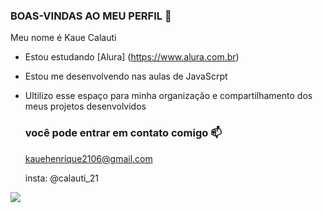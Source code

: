 ### BOAS-VINDAS AO MEU PERFIL 🖤

Meu nome é Kaue Calauti
  
- Estou estudando [Alura] (https://www.alura.com.br)
- Estou me desenvolvendo nas aulas de JavaScrpt
- Ultilizo esse espaço para minha organização e compartilhamento dos meus projetos desenvolvidos

  ### você pode entrar em contato comigo 📫

  kauehenrique2106@gmail.com
  
  insta: @calauti_21 

![](https://media.tenor.com/opEBWw0uddoAAAAM/umm.gif)
